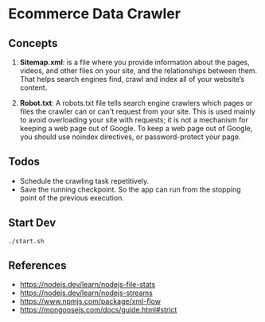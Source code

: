 # Ecommerce Data Crawler


## Concepts
1. __Sitemap.xml__: is a file where you provide information about the pages, videos, and other files on your site, and the relationships between them. That helps search engines find, crawl and index all of your website’s content.

2. __Robot.txt__: A robots.txt file tells search engine crawlers which pages or files the crawler can or can't request from your site. This is used mainly to avoid overloading your site with requests; it is not a mechanism for keeping a web page out of Google. To keep a web page out of Google, you should use noindex directives, or password-protect your page.


## Todos
- Schedule the crawling task repetitively.
- Save the running checkpoint. So the app can run from the stopping point of the previous execution.



## Start Dev
```
./start.sh
```


## References
- https://nodejs.dev/learn/nodejs-file-stats
- https://nodejs.dev/learn/nodejs-streams
- https://www.npmjs.com/package/xml-flow
- https://mongoosejs.com/docs/guide.html#strict
